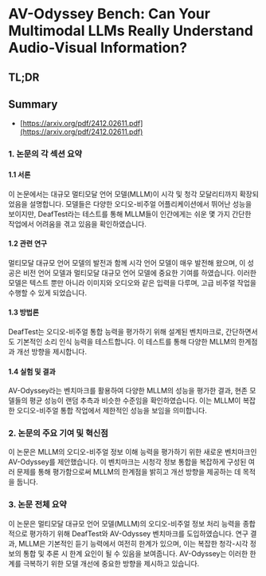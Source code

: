 # AV-Odyssey Bench: Can Your Multimodal LLMs Really Understand Audio-Visual Information?
## TL;DR
## Summary
- [https://arxiv.org/pdf/2412.02611.pdf](https://arxiv.org/pdf/2412.02611.pdf)

### 1. 논문의 각 섹션 요약

#### 1.1 서론
이 논문에서는 대규모 멀티모달 언어 모델(MLLM)이 시각 및 청각 모달리티까지 확장되었음을 설명합니다. 모델들은 다양한 오디오-비주얼 어플리케이션에서 뛰어난 성능을 보이지만, DeafTest라는 테스트를 통해 MLLM들이 인간에게는 쉬운 몇 가지 간단한 작업에서 어려움을 겪고 있음을 확인하였습니다.

#### 1.2 관련 연구
멀티모달 대규모 언어 모델의 발전과 함께 시각 언어 모델이 매우 발전해 왔으며, 이 성공은 비전 언어 모델과 멀티모달 대규모 언어 모델에 중요한 기여를 하였습니다. 이러한 모델은 텍스트 뿐만 아니라 이미지와 오디오와 같은 입력을 다루며, 고급 비주얼 작업을 수행할 수 있게 되었습니다.

#### 1.3 방법론
DeafTest는 오디오-비주얼 통합 능력을 평가하기 위해 설계된 벤치마크로, 간단하면서도 기본적인 소리 인식 능력을 테스트합니다. 이 테스트를 통해 다양한 MLLM의 한계점과 개선 방향을 제시합니다.

#### 1.4 실험 및 결과
AV-Odyssey라는 벤치마크를 활용하여 다양한 MLLM의 성능을 평가한 결과, 현존 모델들의 평균 성능이 랜덤 추측과 비슷한 수준임을 확인하였습니다. 이는 MLLM이 복잡한 오디오-비주얼 통합 작업에서 제한적인 성능을 보임을 의미합니다.

### 2. 논문의 주요 기여 및 혁신점
이 논문은 MLLM의 오디오-비주얼 정보 이해 능력을 평가하기 위한 새로운 벤치마크인 AV-Odyssey를 제안했습니다. 이 벤치마크는 시청각 정보 통합을 복잡하게 구성된 여러 문제를 통해 평가함으로써 MLLM의 한계점을 밝히고 개선 방향을 제공하는 데 목적을 둡니다.

### 3. 논문 전체 요약
이 논문은 멀티모달 대규모 언어 모델(MLLM)의 오디오-비주얼 정보 처리 능력을 종합적으로 평가하기 위해 DeafTest와 AV-Odyssey 벤치마크를 도입하였습니다. 연구 결과, MLLM은 기본적인 듣기 능력에서 여전히 한계가 있으며, 이는 복잡한 청각-시각 정보의 통합 및 추론 시 한계 요인이 될 수 있음을 보여줍니다. AV-Odyssey는 이러한 한계를 극복하기 위한 모델 개선에 중요한 방향을 제시하고 있습니다.
